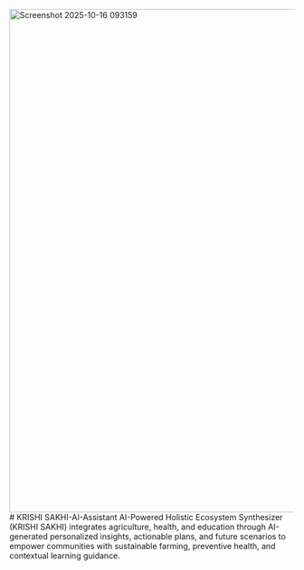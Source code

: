 <img width="1908" height="890" alt="Screenshot 2025-10-16 093159" src="https://github.com/user-attachments/assets/ae13d9dc-d377-42d8-bb15-094649f74028" /># KRISHI SAKHI-AI-Assistant
AI-Powered Holistic Ecosystem Synthesizer (KRISHI SAKHI) integrates agriculture, health, and education through AI-generated personalized insights, actionable plans, and future scenarios to empower communities with sustainable farming, preventive health, and contextual learning guidance.


